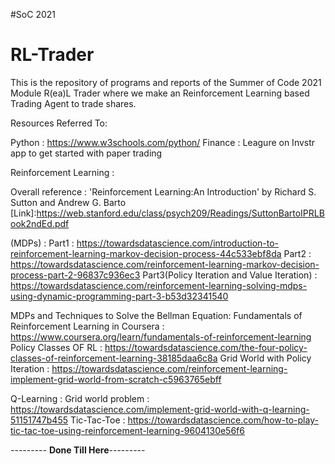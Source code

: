 #SoC 2021
# RL-Trader

This is the repository of programs and reports of the Summer of Code 2021 Module R(ea)L Trader where we make an Reinforcement Learning based Trading Agent to trade shares.

Resources Referred To:

Python : https://www.w3schools.com/python/
Finance : Leagure on Invstr app to get started with paper trading

Reinforcement Learning :

Overall reference : 'Reinforcement Learning:An Introduction' by Richard S. Sutton and Andrew G. Barto     [Link]:https://web.stanford.edu/class/psych209/Readings/SuttonBartoIPRLBook2ndEd.pdf

(MDPs)  : 
Part1 : https://towardsdatascience.com/introduction-to-reinforcement-learning-markov-decision-process-44c533ebf8da
Part2 : https://towardsdatascience.com/reinforcement-learning-markov-decision-process-part-2-96837c936ec3
Part3(Policy Iteration and Value Iteration) : https://towardsdatascience.com/reinforcement-learning-solving-mdps-using-dynamic-programming-part-3-b53d32341540

MDPs and Techniques to Solve the Bellman Equation:
Fundamentals of Reinforcement Learning in Coursera : https://www.coursera.org/learn/fundamentals-of-reinforcement-learning
Policy Classes OF RL : https://towardsdatascience.com/the-four-policy-classes-of-reinforcement-learning-38185daa6c8a
Grid World with Policy Iteration : https://towardsdatascience.com/reinforcement-learning-implement-grid-world-from-scratch-c5963765ebff

Q-Learning :
Grid world problem : https://towardsdatascience.com/implement-grid-world-with-q-learning-51151747b455
Tic-Tac-Toe : https://towardsdatascience.com/how-to-play-tic-tac-toe-using-reinforcement-learning-9604130e56f6

--------- **Done Till Here**---------


